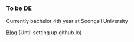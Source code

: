 ### To be DE
Currently bachelor 4th year at Soongsil University

[Blog](https://kkanggu39.tistory.com) (Until setting up github.io)
